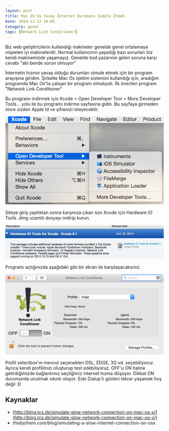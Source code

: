 ```yaml
---
layout: post
title: Mac OS'da Yavaş İnternet Durumunu Simüle Etmek
Date: 2014-11-12 18:05
Category: genel
tags: [Network Link Conditioner]
---
```


Biz web geliştiricilerin kullandığı makineler genelde genel ortalamaya nispeten iyi makinelerdir. Normal kullanıcının yaşadığı bazı sorunları biz kendi makinemizde yaşamayız. Genelde kod yazarının gelen soruna karşı cevabı "abi bende sorun olmuyor"

İnternetin hızının yavaş olduğu durumları simule etmek için bir program arayışına giridim. Şirkette Mac Os işletim sistemini kullandığı için, aradığım programda Mac Os'ta çalışan bir program olmalıyıdı. İlk önerilen program "Network Link Conditioner" 

Bu programı indirmek için Xcode > Open Developer Tool > More Developer Tools... yolu ile bu programı indirme sayfasına gidin. Bu sayfaya girmeden önce sizden Apple Id ve şifrenizi isteyecektir. 

![ncl01][ncl01]

Siteye giriş yaptıktan sonra karşınıza çıkan son Xcode için Hardware IO Tools .dmg uzantılı dosyayı indirip kurun.

![ncl02][ncl02]

Programı açtığınızda aşağıdaki gibi bir ekran ile karşılaşacaksınız. 

![ncl03][ncl03]

Profil selectbox'ın mevcut seçenekleri DSL, EDGE, 3G vd. seçebiliyoruz. Ayrıca kendi profilimizi oluşturup test edebiliyoruz. OFF'u ON haline getirdiğimizde bağlantımız seçtiğimiz internet hızına düşüyor. Dikkat ON durumunda unutmak sıkıntı oluyor. Eski Dialup'lı günleri tekrar yaşamak hoş değil :D


## Kaynaklar

 - [http://blog.tcs.de/simulate-slow-network-connection-on-mac-os-x/](http://blog.tcs.de/simulate-slow-network-connection-on-mac-os-x/)
 - thisbythem.com/blog/simulating-a-slow-internet-connection-on-osx


[ncl01]: /images/ncl_01.png
[ncl02]: /images/ncl_02.png
[ncl03]: /images/ncl_03.png